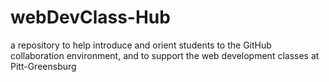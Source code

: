 # webDevClass-Hub
a repository to help introduce and orient students to the GitHub collaboration environment, and to support the web development classes at Pitt-Greensburg

